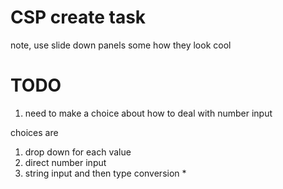 # CSP create task

note, use slide down panels some how they look cool

# TODO
1. need to make a choice about how to deal with number input

choices are
1. drop down for each value
2. direct number input
3. string input and then type conversion *

